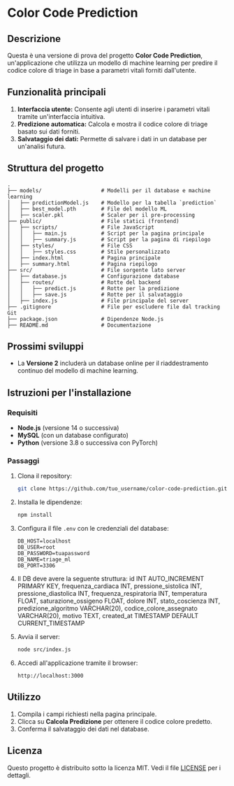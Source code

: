 # Color Code Prediction

## Descrizione
Questa è una versione di prova del progetto **Color Code Prediction**, un'applicazione che utilizza un modello di machine learning per predire il codice colore di triage in base a parametri vitali forniti dall'utente.

## Funzionalità principali
1. **Interfaccia utente:** Consente agli utenti di inserire i parametri vitali tramite un'interfaccia intuitiva.
2. **Predizione automatica:** Calcola e mostra il codice colore di triage basato sui dati forniti.
3. **Salvataggio dei dati:** Permette di salvare i dati in un database per un'analisi futura.

## Struttura del progetto
```
.
├── models/                   # Modelli per il database e machine learning
│   ├── predictionModel.js    # Modello per la tabella `prediction`
│   ├── best_model.pth        # File del modello ML
│   ├── scaler.pkl            # Scaler per il pre-processing
├── public/                   # File statici (frontend)
│   ├── scripts/              # File JavaScript
│   │   ├── main.js           # Script per la pagina principale
│   │   ├── summary.js        # Script per la pagina di riepilogo
│   ├── styles/               # File CSS
│   │   ├── styles.css        # Stile personalizzato
│   ├── index.html            # Pagina principale
│   ├── summary.html          # Pagina riepilogo
├── src/                      # File sorgente lato server
│   ├── database.js           # Configurazione database
│   ├── routes/               # Rotte del backend
│   │   ├── predict.js        # Rotte per la predizione
│   │   ├── save.js           # Rotte per il salvataggio
│   ├── index.js              # File principale del server
├── .gitignore                # File per escludere file dal tracking Git
├── package.json              # Dipendenze Node.js
├── README.md                 # Documentazione
```

## Prossimi sviluppi
- La **Versione 2** includerà un database online per il riaddestramento continuo del modello di machine learning.

## Istruzioni per l'installazione
### Requisiti
- **Node.js** (versione 14 o successiva)
- **MySQL** (con un database configurato)
- **Python** (versione 3.8 o successiva con PyTorch)

### Passaggi
1. Clona il repository:
   ```bash
   git clone https://github.com/tuo_username/color-code-prediction.git
   ```
2. Installa le dipendenze:
   ```bash
   npm install
   ```
3. Configura il file `.env` con le credenziali del database:
   ```plaintext
   DB_HOST=localhost
   DB_USER=root
   DB_PASSWORD=tuapassword
   DB_NAME=triage_ml
   DB_PORT=3306
   ```
4. Il DB deve avere la seguente struttura:
id INT AUTO_INCREMENT PRIMARY KEY,
frequenza_cardiaca INT,
pressione_sistolica INT,
pressione_diastolica INT,
frequenza_respiratoria INT,
temperatura FLOAT,
saturazione_ossigeno FLOAT,
dolore INT,
stato_coscienza INT,
predizione_algoritmo VARCHAR(20),
codice_colore_assegnato VARCHAR(20),
motivo TEXT,
created_at TIMESTAMP DEFAULT CURRENT_TIMESTAMP

5. Avvia il server:
   ```bash
   node src/index.js
   ```
6. Accedi all'applicazione tramite il browser:
   ```plaintext
   http://localhost:3000
   ```

## Utilizzo
1. Compila i campi richiesti nella pagina principale.
2. Clicca su **Calcola Predizione** per ottenere il codice colore predetto.
3. Conferma il salvataggio dei dati nel database.

## Licenza
Questo progetto è distribuito sotto la licenza MIT. Vedi il file [LICENSE](LICENSE) per i dettagli.
